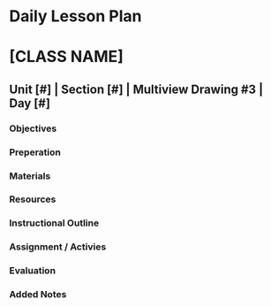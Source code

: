 # Daily Lesson Plan

# [CLASS NAME]

## Unit [#] | Section [#] | Multiview Drawing #3 | Day [#]

### Objectives

### Preperation

### Materials

### Resources

### Instructional Outline

### Assignment / Activies

### Evaluation

### Added Notes
